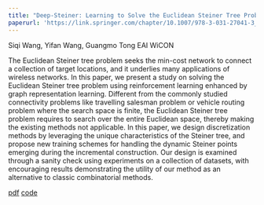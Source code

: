```yaml
---
title: "Deep-Steiner: Learning to Solve the Euclidean Steiner Tree Problem"
paperurl: 'https://link.springer.com/chapter/10.1007/978-3-031-27041-3_16'
---
```

Siqi Wang, Yifan Wang, Guangmo Tong
EAI WiCON

The Euclidean Steiner tree problem seeks the min-cost network to connect a collection of target locations, and it underlies many applications of wireless networks. In this paper, we present a study on solving the Euclidean Steiner tree problem using reinforcement learning enhanced by graph representation learning. Different from the commonly studied connectivity problems like travelling salesman problem or vehicle routing problem where the search space is finite, the Euclidean Steiner tree problem requires to search over the entire Euclidean space, thereby making the existing methods not applicable. In this paper, we design discretization methods by leveraging the unique characteristics of the Steiner tree, and propose new training schemes for handling the dynamic Steiner points emerging during the incremental construction. Our design is examined through a sanity check using experiments on a collection of datasets, with encouraging results demonstrating the utility of our method as an alternative to classic combinatorial methods.

[pdf](https://arxiv.org/abs/2209.09983) [code](https://github.com/cdslabamotong/stratLearner)
